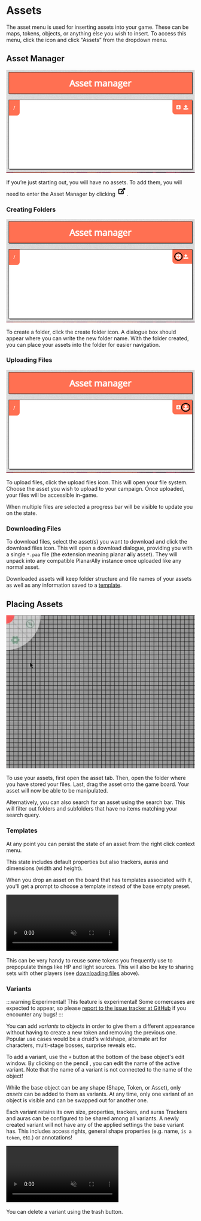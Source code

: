 # Assets

The asset menu is used for inserting assets into your game.
These can be maps, tokens, objects, or anything else you wish to insert.
To access this menu, click the <font-awesome :icon="['fas', 'cog']"/> icon and click “Assets” from the dropdown menu.

## Asset Manager

![](./assets/asset-manager.png)

If you’re just starting out, you will have no assets.
To add them, you will need to enter the Asset Manager by clicking ![](./assets/assets-link.png).

### Creating Folders

![](./assets/asset-manager-create-folder.png)

To create a folder, click the create folder icon.
A dialogue box should appear where you can write the new folder name.
With the folder created, you can place your assets into the folder for easier navigation.

### Uploading Files

![](./assets/asset-manager-upload-files.png)

To upload files, click the upload files icon.
This will open your file system.
Choose the asset you wish to upload to your campaign.
Once uploaded, your files will be accessible in-game.

When multiple files are selected a progress bar will be visible to update you on the state.

### Downloading Files

To download files, select the asset(s) you want to download and click the download files icon.
This will open a download dialogue, providing you with a single `*.paa` file (the extension meaning **p**lanar **a**lly **a**sset).
They will unpack into any compatible PlanarAlly instance once uploaded like any normal asset.

Downloaded assets will keep folder structure and file names of your assets as well as any information saved to a [template](#templates).

## Placing Assets

![](./assets/asset-example.gif)

To use your assets, first open the asset tab.
Then, open the folder where you have stored your files.
Last, drag the asset onto the game board.
Your asset will now be able to be manipulated.

Alternatively, you can also search for an asset using the search bar.
This will filter out folders and subfolders that have no items matching your search query.

### Templates

At any point you can persist the state of an asset from the right click context menu.

This state includes default properties but also trackers, auras and dimensions (width and height).

When you drop an asset on the board that has templates associated with it, you'll get a prompt to choose a template instead of the base empty preset.

<video autoplay loop muted style="max-width: 680px;">
   <source src="/assets/0.23.0/templates.webm" type="video/webm">
   <source src="/assets/0.23.0/templates.mp4" type="video/mp4">
</video>

This can be very handy to reuse some tokens you frequently use to prepopulate things like HP and light sources.
This will also be key to sharing sets with other players (see [downloading files](#downloading-files) above).

### Variants

:::warning Experimental!
This feature is experimental! Some cornercases are expected to appear, so please [report to the issue tracker at GitHub](https://github.com/Kruptein/PlanarAlly/issues) if you encounter any bugs!
:::

You can add *variants* to objects in order to give them a different appearance without having to create a new token and removing the previous one.
Popular use cases would be a druid's wildshape, alternate art for characters, multi-stage bosses, surprise reveals etc.

To add a variant, use the `+` button at the bottom of the base object's edit window.
By clicking on the pencil <font-awesome icon="pencil-alt"/>, you can edit the name of the active variant.
Note that the name of a variant is not connected to the name of the object!

While the base object can be any shape (Shape, Token, or Asset), only *assets* can be added to them as variants.
At any time, only one variant of an object is visible and can be swapped out for another one.

Each variant retains its own size, properties, trackers, and auras
Trackers and auras can be configured to be shared among all variants.
A newly created variant will not have any of the applied settings the base variant has.
This includes access rights, general shape properties (e.g. name, `is a token`, etc.) or annotations!

<video autoplay loop muted style="max-width: 680px;">
   <source src="/assets/0.24.0/variants.webm" type="video/webm">
   <source src="/assets/0.24.0/variants.mp4" type="video/mp4">
</video>

You can delete a variant using the trash <font-awesome :icon="['fas', 'trash-alt']"/> button.
